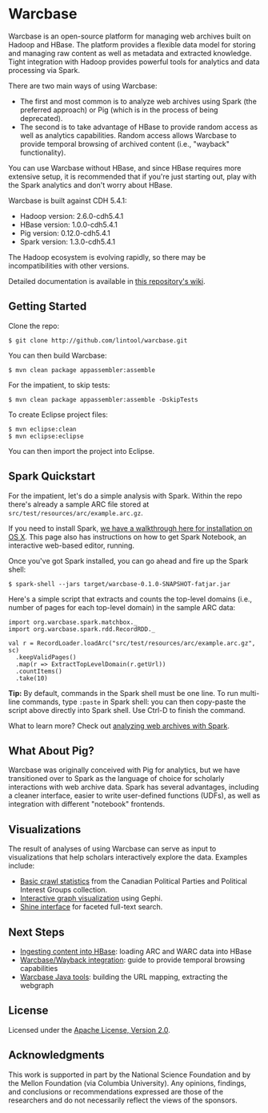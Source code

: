 Warcbase
========

Warcbase is an open-source platform for managing web archives built on Hadoop and HBase. The platform provides a flexible data model for storing and managing raw content as well as metadata and extracted knowledge. Tight integration with Hadoop provides powerful tools for analytics and data processing via Spark.

There are two main ways of using Warcbase:

+ The first and most common is to analyze web archives using Spark (the preferred approach) or Pig (which is in the process of being deprecated).
+ The second is to take advantage of HBase to provide random access as well as analytics capabilities. Random access allows Warcbase to provide temporal browsing of archived content (i.e., "wayback" functionality).

You can use Warcbase without HBase, and since HBase requires more extensive setup, it is recommended that if you're just starting out, play with the Spark analytics and don't worry about HBase.

Warcbase is built against CDH 5.4.1:

+ Hadoop version: 2.6.0-cdh5.4.1
+ HBase version: 1.0.0-cdh5.4.1
+ Pig version: 0.12.0-cdh5.4.1
+ Spark version: 1.3.0-cdh5.4.1

The Hadoop ecosystem is evolving rapidly, so there may be incompatibilities with other versions.

Detailed documentation is available in [this repository's wiki](https://github.com/lintool/warcbase/wiki).


Getting Started
---------------

Clone the repo:

```
$ git clone http://github.com/lintool/warcbase.git
```

You can then build Warcbase:

```
$ mvn clean package appassembler:assemble
```

For the impatient, to skip tests:

```
$ mvn clean package appassembler:assemble -DskipTests
```

To create Eclipse project files:

```
$ mvn eclipse:clean
$ mvn eclipse:eclipse
```

You can then import the project into Eclipse.


Spark Quickstart
----------------

For the impatient, let's do a simple analysis with Spark. Within the repo there's already a sample ARC file stored at `src/test/resources/arc/example.arc.gz`.

If you need to install Spark, [we have a walkthrough here for installation on OS X](https://github.com/lintool/warcbase/wiki/Installing-and-Running-Spark-under-OS-X). This page also has instructions on how to get Spark Notebook, an interactive web-based editor, running. 

Once you've got Spark installed, you can go ahead and fire up the Spark shell:

```
$ spark-shell --jars target/warcbase-0.1.0-SNAPSHOT-fatjar.jar
```

Here's a simple script that extracts and counts the top-level domains (i.e., number of pages for each top-level domain) in the sample ARC data:

```
import org.warcbase.spark.matchbox._
import org.warcbase.spark.rdd.RecordRDD._

val r = RecordLoader.loadArc("src/test/resources/arc/example.arc.gz", sc)
  .keepValidPages()
  .map(r => ExtractTopLevelDomain(r.getUrl))
  .countItems()
  .take(10)
```

**Tip:** By default, commands in the Spark shell must be one line. To run multi-line commands, type `:paste` in Spark shell: you can then copy-paste the script above directly into Spark shell. Use Ctrl-D to finish the command.

What to learn more? Check out [analyzing web archives with Spark](https://github.com/lintool/warcbase/wiki/Analyzing-Web-Archives-with-Spark).


What About Pig?
---------------

Warcbase was originally conceived with Pig for analytics, but we have transitioned over to Spark as the language of choice for scholarly interactions with web archive data. Spark has several advantages, including a cleaner interface, easier to write user-defined functions (UDFs), as well as integration with different "notebook" frontends.


Visualizations
--------------

The result of analyses of using Warcbase can serve as input to visualizations that help scholars interactively explore the data. Examples include:

+ [Basic crawl statistics](http://lintool.github.io/warcbase/vis/crawl-sites/index.html) from the Canadian Political Parties and Political Interest Groups collection.
+ [Interactive graph visualization](https://github.com/lintool/warcbase/wiki/Gephi:-Converting-Site-Link-Structure-into-Dynamic-Visualization) using Gephi.
+ [Shine interface](http://webarchives.ca/) for faceted full-text search.


Next Steps
----------

+ [Ingesting content into HBase](https://github.com/lintool/warcbase/wiki/Ingesting-Content-into-HBase): loading ARC and WARC data into HBase
+ [Warcbase/Wayback integration](https://github.com/lintool/warcbase/wiki/Warcbase-Wayback-Integration): guide to provide temporal browsing capabilities
+ [Warcbase Java tools](https://github.com/lintool/warcbase/wiki/Warcbase-Java-Tools): building the URL mapping, extracting the webgraph


License
-------

Licensed under the [Apache License, Version 2.0](http://www.apache.org/licenses/LICENSE-2.0).


Acknowledgments
---------------

This work is supported in part by the National Science Foundation and by the Mellon Foundation (via Columbia University). Any opinions, findings, and conclusions or recommendations expressed are those of the researchers and do not necessarily reflect the views of the sponsors.

